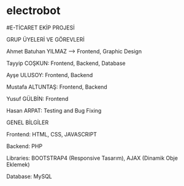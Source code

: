# electrobot
#E-TİCARET EKİP PROJESİ
 
GRUP ÜYELERİ VE GÖREVLERİ

Ahmet Batuhan YILMAZ --> Frontend, Graphic Design

Tayyip COŞKUN: Frontend, Backend, Database

Ayşe ULUSOY: Frontend, Backend

Mustafa ALTUNTAŞ: Frontend, Backend

Yusuf GÜLBİN: Frontend

Hasan ARPAT: Testing and Bug Fixing


GENEL BİLGİLER

Frontend: HTML, CSS, JAVASCRIPT

Backend: PHP

Libraries: BOOTSTRAP4 (Responsive Tasarım), AJAX (Dinamik Obje Eklemek)

Database: MySQL
